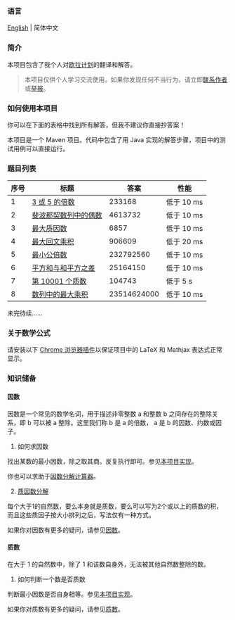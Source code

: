 ### 语言

[English](/README.md) | 简体中文

### 简介

本项目包含了我个人对[欧拉计划](https://projecteuler.net/)的翻译和解答。

> 本项目仅供个人学习交流使用。如果你发现任何不当行为，请立即[联系作者](mailto:er_tzw@163.com)或[举报](https://github.com/jackeggie/project-euler/issues/new)。

### 如何使用本项目

你可以在下面的表格中找到所有解答，但我不建议你直接抄答案！

本项目是一个 Maven 项目。代码中包含了用 Java 实现的解答步骤，项目中的测试用例可以直接运行。

### 题目列表

| 序号  | 标题                                                                   | 答案        | 性能        |
| ----- | --------------------------------------------------------------------- | ----------- | ----------- |
| 1     | [3 或 5 的倍数](/src/main/java/name/jacktang/projecteuler/_1)          | 233168      | 低于 10 ms  |
| 2     | [斐波那契数列中的偶数](/src/main/java/name/jacktang/projecteuler/_2)    | 4613732     | 低于 10 ms  |
| 3     | [最大质因数](/src/main/java/name/jacktang/projecteuler/_3)             | 6857        | 低于 10 ms  |
| 4     | [最大回文乘积](/src/main/java/name/jacktang/projecteuler/_4)           | 906609      | 低于 20 ms  |
| 5     | [最小公倍数](/src/main/java/name/jacktang/projecteuler/_5)             | 232792560   | 低于 10 ms  |
| 6     | [平方和与和平方之差](/src/main/java/name/jacktang/projecteuler/_6)      | 25164150    | 低于 10 ms  |
| 7     | [第 10001 个质数](/src/main/java/name/jacktang/projecteuler/_7)        | 104743      | 低于 5 s    |
| 8     | [数列中的最大乘积](/src/main/java/name/jacktang/projecteuler/_8)        | 23514624000 | 低于 10 ms  |

未完待续……

### 关于数学公式

请安装以下 [Chrome 浏览器插件](https://github.com/orsharir/github-mathjax)以保证项目中的 LaTeX 和 Mathjax 表达式正常显示。

### 知识储备

#### 因数

因数是一个常见的数学名词，用于描述非零整数 a 和整数 b 之间存在的整除关系，即 b 可以被 a 整除。这里我们称 b 是 a 的倍数， a 是 b 的因数、约数或因子。

1. 如何求因数

找出某数的最小因数，除之取其商。反复执行即可。参见[本项目实现](/src/main/java/name/jacktang/projecteuler/util/MathUtil.java)。

你也可以求助于[因数分解计算器](https://www.calculator.net/factor-calculator.html)。

2. [质因数分解](https://zh.wikipedia.org/wiki/%E7%AE%97%E6%9C%AF%E5%9F%BA%E6%9C%AC%E5%AE%9A%E7%90%86)

每个大于1的自然数，要么本身就是质数，要么可以写为2个或以上的质数的积，而且这些质因子按大小排列之后，写法仅有一种方式。

如果你对因数有更多的疑问，请参见[因数](https://zh.wikipedia.org/wiki/%E5%9B%A0%E6%95%B8)。

#### 质数

在大于 1 的自然数中，除了 1 和该数自身外，无法被其他自然数整除的数。

1. 如何判断一个数是否质数

判断最小因数是否自身相等。参见[本项目实现](/src/main/java/name/jacktang/projecteuler/util/MathUtil.java)。

如果你对质数有更多的疑问，请参见[质数](https://zh.wikipedia.org/wiki/%E7%B4%A0%E6%95%B0)。
